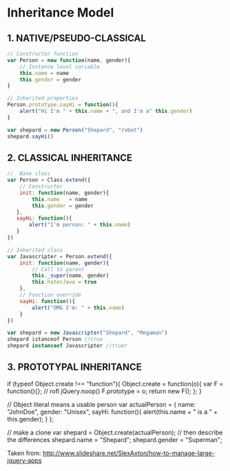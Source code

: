 # Inheritance Model

## 1. NATIVE/PSEUDO-CLASSICAL

```js
// Constructor function
var Person = new function(name, gender){
    // Instance level variable
    this.name = name
    this.gender = gender
}
```

```js
// Inherited properties
Person.prototype.sayHi = function(){
    alert("Hi I'm " + this.name + ", and I'm a" this.gender)
}

var shepard = new Person("Shepard", "robot")
shepard.sayHi()
```


## 2. CLASSICAL INHERITANCE

```js
//  Base class
var Person = Class.extend({
    // Constructor
    init: function(name, gender){
        this.name   = name
        this.gender = gender
   },
   sayHi: function(){
       alert("I'm person: " + this.name)
   }
})

// Inherited class
var Javascripter = Person.extend({
    init: function(name, gender){
        // Call to parent
        this._super(name, gender)
        this.hatesJava = true
    },
    // Function override
    sayHi: function(){
        alert("OMG I'm: " + this.name)
    }
})

var shepard = new Javascripter("Shepard", "Megaman")
shepard istanceof Person //true
shepard instanceof Javascripter //truer
```

## 3. PROTOTYPAL INHERITANCE

if (typeof Object.create !== "function"){
    Object.create = function(o){
        var F = function(){}; // rofl jQuery.noop()
        F.prototype = o;
        return new F();
    };
}

// Object literal means a usable person
var actualPerson = {
    name: "JohnDoe",
    gender: "Unisex",
    sayHi: function(){
        alert(this.name + " is a " + this.gender);
    }
};

// make a clone
var shepard = Object.create(actualPerson);
// then describe the differences
shepard.name = "Shepard";
shepard.gender = "Superman";

Taken from:
http://www.slideshare.net/SlexAxton/how-to-manage-large-jquery-apps
